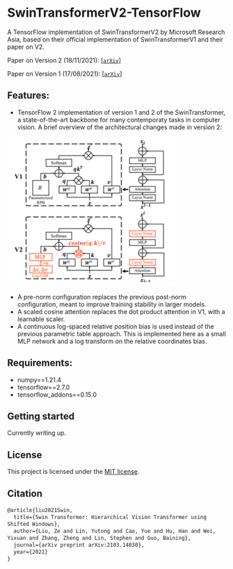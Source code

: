 # SwinTransformerV2-TensorFlow

A TensorFlow implementation of SwinTransformerV2 by Microsoft Research Asia, based on their official implementation of SwinTransformerV1 and their paper on V2. 

Paper on Version 2 (18/11/2021): [[`arXiv`]](https://arxiv.org/pdf/2103.14030.pdf)

Paper on Version 1 (17/08/2021): [[`arXiv`]](https://arxiv.org/pdf/2103.14030.pdf)

## Features:
* TensorFlow 2 implementation of version 1 and 2 of the SwinTransformer, a state-of-the-art backbone for many contemporaty tasks in computer vision. A brief overview of the architectural
changes made in version 2:

![Changes in Version 2](https://github.com/phantng/SwinTransformerV2-TensorFlow/blob/master/changes_in_v2.png?raw=true)

* A pre-norm configuration replaces the previous post-norm configuration, meant to improve training stability in larger models. 
* A scaled cosine attention replaces the dot product attention in V1, with a learnable scaler. 
* A continuous log-spaced relative position bias is used instead of the previous parametric table approach. This is implemented here as a small MLP network and a log transform
on the relative coordinates bias. 

## Requirements:
* numpy==1.21.4
* tensorflow==2.7.0
* tensorflow_addons==0.15.0

## Getting started
Currently writing up. 

## License

This project is licensed under the [MIT license](https://github.com/phantng/SwinTransformerV2-TensorFlow/blob/main/LICENSE).

## Citation
```
@article{liu2021Swin,
  title={Swin Transformer: Hierarchical Vision Transformer using Shifted Windows},
  author={Liu, Ze and Lin, Yutong and Cao, Yue and Hu, Han and Wei, Yixuan and Zhang, Zheng and Lin, Stephen and Guo, Baining},
  journal={arXiv preprint arXiv:2103.14030},
  year={2021}
}
```
